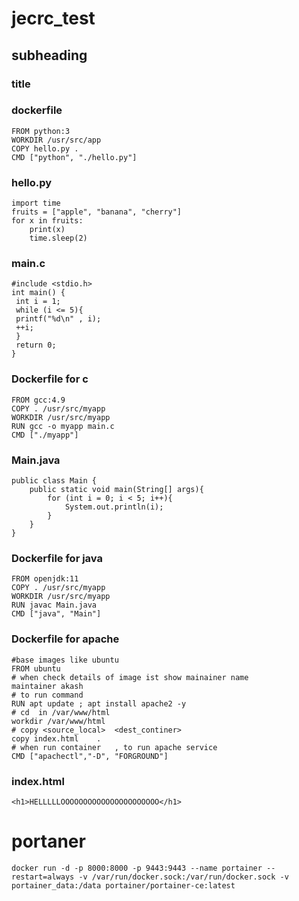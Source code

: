 # jecrc_test
## subheading
### title
### dockerfile
```
FROM python:3
WORKDIR /usr/src/app
COPY hello.py .
CMD ["python", "./hello.py"]
```
### hello.py
```
import time
fruits = ["apple", "banana", "cherry"]
for x in fruits:
    print(x)
    time.sleep(2)
```
### main.c
```
#include <stdio.h>
int main() {
 int i = 1;
 while (i <= 5){
 printf("%d\n" , i);
 ++i;
 }
 return 0;
}
```
### Dockerfile for c
```
FROM gcc:4.9
COPY . /usr/src/myapp
WORKDIR /usr/src/myapp
RUN gcc -o myapp main.c
CMD ["./myapp"]
```

### Main.java
```
public class Main {
	public static void main(String[] args){
		for (int i = 0; i < 5; i++){
			System.out.println(i);
		}
	}
}

```

### Dockerfile for java
```
FROM openjdk:11
COPY . /usr/src/myapp
WORKDIR /usr/src/myapp
RUN javac Main.java
CMD ["java", "Main"]
```

### Dockerfile for apache
```
#base images like ubuntu
FROM ubuntu 
# when check details of image ist show mainainer name
maintainer akash 
# to run command 
RUN apt update ; apt install apache2 -y  
# cd  in /var/www/html 
workdir /var/www/html
# copy <source_local>  <dest_continer>
copy index.html    .
# when run container   , to run apache service 
CMD ["apachectl","-D", "FORGROUND"] 
```
### index.html 
```
<h1>HELLLLLOOOOOOOOOOOOOOOOOOOOOO</h1>
```

# portaner
```
docker run -d -p 8000:8000 -p 9443:9443 --name portainer --restart=always -v /var/run/docker.sock:/var/run/docker.sock -v portainer_data:/data portainer/portainer-ce:latest
```
